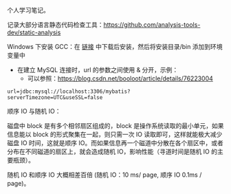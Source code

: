 个人学习笔记。

记录大部分语言静态代码检查工具：https://github.com/analysis-tools-dev/static-analysis

Windows 下安装 GCC：在 [链接](http://tdm-gcc.tdragon.net/download) 中下载后安装，然后将安装目录/bin 添加到环境变量中

- 在建立 MySQL 连接时，url 的参数之间使用 & 分开，示例：
  - 可以参照：<https://blog.csdn.net/booloot/article/details/76223004> 

```properties
url=jdbc:mysql://localhost:3306/mybatis?serverTimezone=UTC&useSSL=false
```

顺序 IO 与随机 IO：

磁盘中 block 是有多个相邻扇区组成的，block 是操作系统读取的最小单元，如果信息能以 block 的形式聚集在一起，则只需一次 IO 读取即可，这样就能极大减少磁盘 IO 时间，这就是顺序 IO。而如果信息再一个磁道中分散在各个扇区中，或者分布在不同磁道的扇区上，就会造成随机 IO，影响性能（寻道时间是随机 IO 的主要瓶颈）。

随机 IO 和顺序 IO 大概相差百倍 (随机 IO：10 ms/ page, 顺序 IO 0.1ms / page)。

